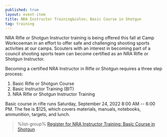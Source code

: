 ```yaml
---
published: true
layout: event-item
title: NRA Instructor Training&colon; Basic Course in Shotgun
tag: training
---
```


NRA Rifle or Shotgun Instructor training is being offered this fall at Camp Workcoeman in an effort to offer safe and challenging shooting sports activities at our camps. Scouters with an interest in becoming part of a council shooting sports team can become certified as an NRA Rifle or Shotgun Instructor. 

Becoming a certified NRA Instructor in Rifle or Shotgun requires a three step process:

1. Basic Rifle or Shotgun Course
2. Basic Instructor Training (BIT)
3. NRA Rifle or Shotgun Instructor Training

Basic course in rifle runs Saturday, September 24, 2022 8:00 AM -- 6:00 PM. The fee is $125, which covers materials, manuals, notebooks, ammunition, targets, and lunch.

> %list-group%
> <a href="https://scoutingevent.com/066-61943" class="list-group-item">Register for NRA Instructor Training: Basic Course in Shotgun</a>
